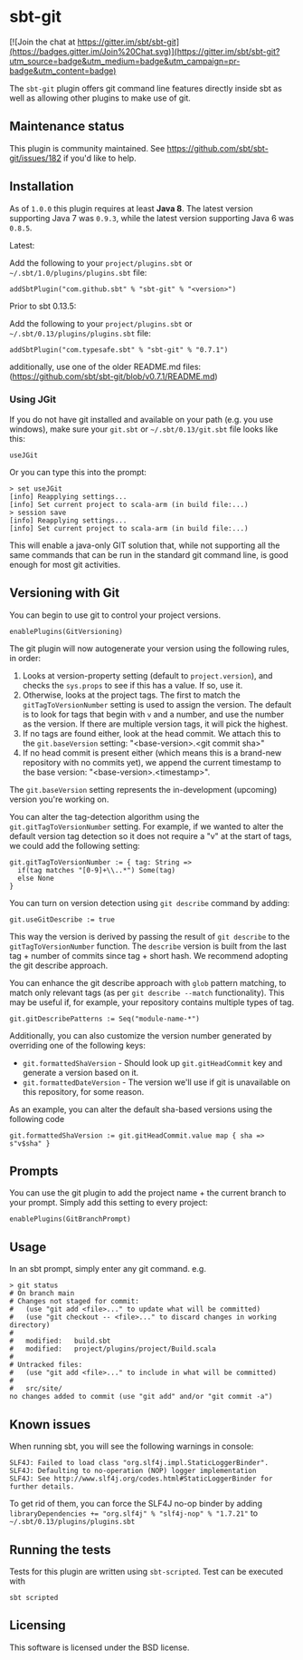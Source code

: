 # sbt-git #

[![Join the chat at https://gitter.im/sbt/sbt-git](https://badges.gitter.im/Join%20Chat.svg)](https://gitter.im/sbt/sbt-git?utm_source=badge&utm_medium=badge&utm_campaign=pr-badge&utm_content=badge)

The `sbt-git` plugin offers git command line features directly inside sbt as
well as allowing other plugins to make use of git.

## Maintenance status

This plugin is community maintained. See https://github.com/sbt/sbt-git/issues/182 if you'd like to help.

## Installation ##
As of `1.0.0` this plugin requires at least **Java 8**.
The latest version supporting Java 7 was `0.9.3`, while the latest version supporting Java 6 was `0.8.5`.

Latest:

Add the following to your `project/plugins.sbt` or `~/.sbt/1.0/plugins/plugins.sbt` file:

    addSbtPlugin("com.github.sbt" % "sbt-git" % "<version>")

Prior to sbt 0.13.5:

Add the following to your `project/plugins.sbt` or `~/.sbt/0.13/plugins/plugins.sbt` file:

    addSbtPlugin("com.typesafe.sbt" % "sbt-git" % "0.7.1")

additionally, use one of the older README.md files: (https://github.com/sbt/sbt-git/blob/v0.7.1/README.md)

### Using JGit ###

If you do not have git installed and available on your path (e.g. you use windows),
make sure your `git.sbt` or `~/.sbt/0.13/git.sbt` file looks like this:

    useJGit

Or you can type this into the prompt:

    > set useJGit
    [info] Reapplying settings...
    [info] Set current project to scala-arm (in build file:...)
    > session save
    [info] Reapplying settings...
    [info] Set current project to scala-arm (in build file:...)

This will enable a java-only GIT solution that, while not supporting all the same
commands that can be run in the standard git command line, is good enough for most
git activities.


## Versioning with Git ##

You can begin to use git to control your project versions.

    enablePlugins(GitVersioning)

The git plugin will now autogenerate your version using the following rules, in order:

1. Looks at version-property setting (default to `project.version`), and checks the `sys.props` to see if this has a value.  If so, use it.
2. Otherwise, looks at the project tags. The first to match the `gitTagToVersionNumber` setting is used to assign the version.  The default is to look for tags that begin with `v` and a number, and use the number as the version. If there are multiple version tags, it will pick the highest.
3. If no tags are found either, look at the head commit. We attach this to the `git.baseVersion` setting: "&lt;base-version&gt;.&lt;git commit sha&gt;"
4. If no head commit is present either (which means this is a brand-new repository with no commits yet), we append the current timestamp to the base version: "&lt;base-version&gt;.&lt;timestamp&gt;".

The `git.baseVersion` setting represents the in-development (upcoming) version you're working on.

You can alter the tag-detection algorithm using the `git.gitTagToVersionNumber` setting. For example, if we wanted to alter the default version tag detection so it does not require a "v" at the start of tags, we could add the following setting:

    git.gitTagToVersionNumber := { tag: String =>
      if(tag matches "[0-9]+\\..*") Some(tag)
      else None
    }

You can turn on version detection using `git describe` command by adding:

    git.useGitDescribe := true

This way the version is derived by passing the result of `git describe` to the `gitTagToVersionNumber` function. The `describe` version is built from the last tag + number of commits since tag + short hash.  We recommend adopting the git describe approach.

You can enhance the git describe approach with `glob` pattern matching, to match only relevant tags (as per `git describe --match` functionality).  This may be useful if, for example, your repository contains multiple types of tag.

    git.gitDescribePatterns := Seq("module-name-*")

Additionally, you can also customize the version number generated by overriding one of the following keys:

* `git.formattedShaVersion` - Should look up `git.gitHeadCommit` key and generate a version based on it.
* `git.formattedDateVersion` - The version we'll use if git is unavailable on this repository, for some reason.

As an example, you can alter the default sha-based versions using the following code

    git.formattedShaVersion := git.gitHeadCommit.value map { sha => s"v$sha" }


## Prompts ##

You can use the git plugin to add the project name + the current branch to your prompt. Simply add this setting to every project:

    enablePlugins(GitBranchPrompt)

## Usage ##

In an sbt prompt, simply enter any git command.  e.g.

    > git status
    # On branch main
    # Changes not staged for commit:
    #   (use "git add <file>..." to update what will be committed)
    #   (use "git checkout -- <file>..." to discard changes in working directory)
    #
    #	modified:   build.sbt
    #	modified:   project/plugins/project/Build.scala
    #
    # Untracked files:
    #   (use "git add <file>..." to include in what will be committed)
    #
    #	src/site/
    no changes added to commit (use "git add" and/or "git commit -a")


## Known issues
When running sbt, you will see the following warnings in console:
```
SLF4J: Failed to load class "org.slf4j.impl.StaticLoggerBinder".
SLF4J: Defaulting to no-operation (NOP) logger implementation
SLF4J: See http://www.slf4j.org/codes.html#StaticLoggerBinder for further details.
```

To get rid of them, you can force the SLF4J no-op binder by adding `libraryDependencies += "org.slf4j" % "slf4j-nop" % "1.7.21"` to `~/.sbt/0.13/plugins/plugins.sbt`

## Running the tests

Tests for this plugin are written using `sbt-scripted`. Test can be executed with 

```
sbt scripted
```

## Licensing ##

This software is licensed under the BSD license.

